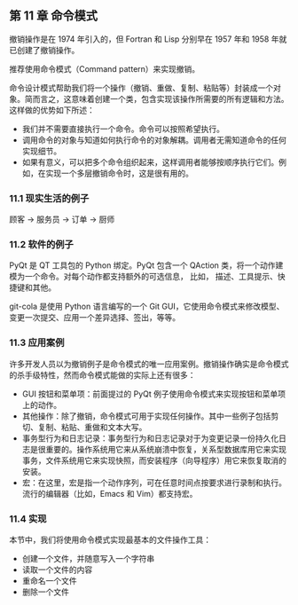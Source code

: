 ## 第 11 章 命令模式

撤销操作是在 1974 年引入的，但 Fortran 和 Lisp 分别早在 1957 年和 1958 年就已创建了撤销操作。

推荐使用命令模式（Command pattern）来实现撤销。

命令设计模式帮助我们将一个操作（撤销、重做、复制、粘贴等）封装成一个对象。简而言之，这意味着创建一个类，包含实现该操作所需要的所有逻辑和方法。这样做的优势如下所述：

*   我们并不需要直接执行一个命令。命令可以按照希望执行。
*   调用命令的对象与知道如何执行命令的对象解耦。调用者无需知道命令的任何实现细节。
*   如果有意义，可以把多个命令组织起来，这样调用者能够按顺序执行它们。例如，在实现一个多层撤销命令时，这是很有用的。

### 11.1 现实生活的例子

顾客 -> 服务员 -> 订单 -> 厨师

### 11.2 软件的例子

PyQt 是 QT 工具包的 Python 绑定。PyQt 包含一个 QAction 类，将一个动作建模为一个命令。对每个动作都支持额外的可选信息， 比如， 描述、工具提示、快捷键和其他。

git-cola 是使用 Python 语言编写的一个 Git GUI，它使用命令模式来修改模型、变更一次提交、应用一个差异选择、签出，等等。

### 11.3 应用案例

许多开发人员以为撤销例子是命令模式的唯一应用案例。撤销操作确实是命令模式的杀手级特性，然而命令模式能做的实际上还有很多：

*   GUI 按钮和菜单项：前面提过的 PyQt 例子使用命令模式来实现按钮和菜单项上的动作。
*   其他操作：除了撤销，命令模式可用于实现任何操作。其中一些例子包括剪切、复制、粘贴、重做和文本大写。
*   事务型行为和日志记录：事务型行为和日志记录对于为变更记录一份持久化日志是很重要的。操作系统用它来从系统崩溃中恢复，关系型数据库用它来实现事务，文件系统用它来实现快照，而安装程序（向导程序）用它来恢复取消的安装。
*   宏：在这里，宏是指一个动作序列，可在任意时间点按要求进行录制和执行。流行的编辑器（比如，Emacs 和 Vim）都支持宏。

### 11.4 实现

本节中，我们将使用命令模式实现最基本的文件操作工具：

*   创建一个文件，并随意写入一个字符串
*   读取一个文件的内容
*   重命名一个文件
*   删除一个文件

